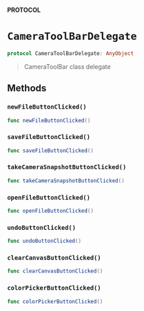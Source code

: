 **PROTOCOL**

# `CameraToolBarDelegate`

```swift
protocol CameraToolBarDelegate: AnyObject
```

> CameraToolBar class delegate

## Methods
### `newFileButtonClicked()`

```swift
func newFileButtonClicked()
```

### `saveFileButtonClicked()`

```swift
func saveFileButtonClicked()
```

### `takeCameraSnapshotButtonClicked()`

```swift
func takeCameraSnapshotButtonClicked()
```

### `openFileButtonClicked()`

```swift
func openFileButtonClicked()
```

### `undoButtonClicked()`

```swift
func undoButtonClicked()
```

### `clearCanvasButtonClicked()`

```swift
func clearCanvasButtonClicked()
```

### `colorPickerButtonClicked()`

```swift
func colorPickerButtonClicked()
```
